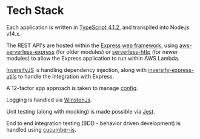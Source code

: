 # Tech Stack

Each application is written in [TypeScript 4.1.2](https://www.typescriptlang.org/docs/handbook/release-notes/typescript-4-1.html), and transpiled into Node.js v14.x.

The REST API's are hosted within the [Express web framework](https://expressjs.com), using [aws-serverless-express](https://github.com/awslabs/aws-serverless-express) (for older modules) or [serverless-http](https://www.npmjs.com/package/serverless-http) (for newer modules) to allow the Express application to run within AWS Lambda.

[InversifyJS](https://github.com/inversify/InversifyJS) is handling dependency injection, along with [inversify-express-utils](https://github.com/inversify/inversify-express-utils) to handle the integration with Express.

A 12-factor app approach is taken to manage [config](https://github.com/lorenwest/node-config).

Logging is handled via [WinstonJs](https://github.com/winstonjs/winston).

Unit testing (along with mocking) is made possible via [Jest](https://facebook.github.io/jest/).

End to end integration testing (BDD - behavior driven development) is handled using [cucumber-js](https://github.com/cucumber/cucumber-js).